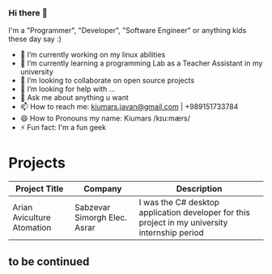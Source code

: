 ### Hi there 👋

<!--
**kiumarsj/kiumarsj** is a ✨ _special_ ✨ repository because its `README.md` (this file) appears on your GitHub profile.
-->
I'm a "Programmer", "Developer", "Software Engineer" or anything kids these day say :)

- 🔭 I’m currently working on my linux abilities
- 🌱 I’m currently learning a programming Lab as a Teacher Assistant in my university
- 👯 I’m looking to collaborate on open source projects
- 🤔 I’m looking for help with ...
- 💬 Ask me about anything u want
- 📫 How to reach me: kiumars.javan@gmail.com | +989151733784
- 😄 How to Pronouns my name: Kiumars /kɪu:mærs/
- ⚡ Fun fact: I'm a fun geek


Projects
========

| Project Title	                                      | Company                        | Description                                                             
|-----------------------------------------------------|--------------------------------|----------------------------------------------------------------------------------------------------|
| Arian Aviculture Atomation                          | Sabzevar Simorgh Elec. Asrar   | I was the C# desktop application developer for this project in my university internship period



## to be continued

